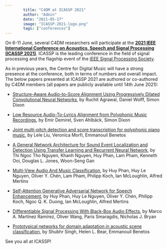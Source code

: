 ```yaml
---
        title: "C4DM at ICASSP 2021"
        author: "Admin"
        date: "2021-05-17"
        image: "ICASSP-2021-logo.png"
        tags: ["conferences"]
---
```


<p></p>

On 6-11 June, several C4DM researchers will participate at the <b>[2021 IEEE International Conference on Acoustics, Speech and Signal Processing (ICASSP 2021)](https://2021.ieeeicassp.org/)</b>. ICASSP is the leading conference in the field of signal processing and the flagship event of the [IEEE Signal Processing Society](https://signalprocessingsociety.org/).

As in previous years, the Centre for Digital Music will have a strong presence at the conference, both in terms of numbers and overall impact. The below papers presented at ICASSP 2021 are authored or co-authored by C4DM members (all papers are publicly available until 14th June 2021):

* [Structure-Aware Audio-to-Score Alignment Using Progressively Dilated Convolutional Neural Networks](https://ieeexplore.ieee.org/document/9414049/), by Ruchit Agrawal, Daniel Wolff, Simon Dixon

* [Low Resource Audio-To-Lyrics Alignment from Polyphonic Music Recordings](https://ieeexplore.ieee.org/document/9414395/), by Emir Demirel, Sven Ahlbäck, Simon Dixon

* [Joint multi-pitch detection and score transcription for polyphonic piano music](https://ieeexplore.ieee.org/document/9413601), by Lele Liu, Veronica Morfi, Emmanouil Benetos

* [A General Network Architecture for Sound Event Localization and Detection Using Transfer Learning and Recurrent Neural Network](https://ieeexplore.ieee.org/document/9414602/), by Thi Ngoc Tho Nguyen, Khanh Nguyen, Huy Phan, Lam Pham, Kenneth Ooi, Douglas L. Jones, Woon-Seng Gan

* [Multi-View Audio And Music Classification](https://ieeexplore.ieee.org/document/9414551/), by Huy Phan, Huy Le Nguyen, Oliver Y. Chén, Lam Pham, Philipp Koch, Ian McLoughlin, Alfred Mertins

* [Self-Attention Generative Adversarial Network for Speech Enhancement](https://ieeexplore.ieee.org/document/9414265/), by Huy Phan, Huy Le Nguyen, Oliver Y. Chén, Philipp Koch, Ngoc Q. K. Duong, Ian McLoughlin, Alfred Mertins

* [Differentiable Signal Processing With Black-Box Audio Effects](https://ieeexplore.ieee.org/document/9415103/), by Marco A. Martínez Ramírez, Oliver Wang, Paris Smaragdis, Nicholas J. Bryan

* [Prototypical networks for domain adaptation in acoustic scene classification](https://ieeexplore.ieee.org/document/9414876), by Shubhr Singh, Helen L. Bear, Emmanouil Benetos


See you all at ICASSP!
